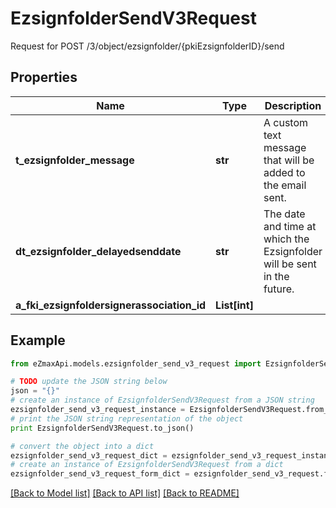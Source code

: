 # EzsignfolderSendV3Request

Request for POST /3/object/ezsignfolder/{pkiEzsignfolderID}/send

## Properties
Name | Type | Description | Notes
------------ | ------------- | ------------- | -------------
**t_ezsignfolder_message** | **str** | A custom text message that will be added to the email sent. | 
**dt_ezsignfolder_delayedsenddate** | **str** | The date and time at which the Ezsignfolder will be sent in the future. | [optional] 
**a_fki_ezsignfoldersignerassociation_id** | **List[int]** |  | 

## Example

```python
from eZmaxApi.models.ezsignfolder_send_v3_request import EzsignfolderSendV3Request

# TODO update the JSON string below
json = "{}"
# create an instance of EzsignfolderSendV3Request from a JSON string
ezsignfolder_send_v3_request_instance = EzsignfolderSendV3Request.from_json(json)
# print the JSON string representation of the object
print EzsignfolderSendV3Request.to_json()

# convert the object into a dict
ezsignfolder_send_v3_request_dict = ezsignfolder_send_v3_request_instance.to_dict()
# create an instance of EzsignfolderSendV3Request from a dict
ezsignfolder_send_v3_request_form_dict = ezsignfolder_send_v3_request.from_dict(ezsignfolder_send_v3_request_dict)
```
[[Back to Model list]](../README.md#documentation-for-models) [[Back to API list]](../README.md#documentation-for-api-endpoints) [[Back to README]](../README.md)



